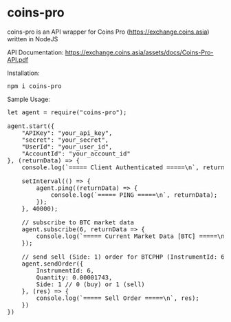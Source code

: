 # coins-pro

coins-pro is an API wrapper for Coins Pro (https://exchange.coins.asia) written in NodeJS

API Documentation: https://exchange.coins.asia/assets/docs/Coins-Pro-API.pdf

Installation:

<pre>
npm i coins-pro
</pre>

Sample Usage:

<pre>
let agent = require("coins-pro");

agent.start({
    "APIKey": "your_api_key",
    "secret": "your_secret",
    "UserId": "your_user_id",
    "AccountId": "your_account_id"
}, (returnData) => {
    console.log(`===== Client Authenticated =====\n`, returnData)

    setInterval(() => {
        agent.ping((returnData) => {
            console.log(`===== PING =====\n`, returnData);
        });
    }, 40000);

    // subscribe to BTC market data
    agent.subscribe(6, returnData => {
        console.log(`===== Current Market Data [BTC] =====\n`, returnData);
    });

    // send sell (Side: 1) order for BTCPHP (InstrumentId: 6)
    agent.sendOrder({
        InstrumentId: 6,
        Quantity: 0.00001743,
        Side: 1 // 0 (buy) or 1 (sell)
    }, (res) => {
        console.log(`===== Sell Order =====\n`, res);
    })
})
</pre>
